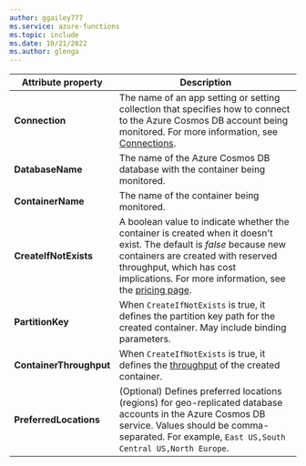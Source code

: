 ```yaml
---
author: ggailey777
ms.service: azure-functions
ms.topic: include
ms.date: 10/21/2022
ms.author: glenga
---
```

|Attribute property | Description|
|---------|----------------------|
|**Connection** | The name of an app setting or setting collection that specifies how to connect to the Azure Cosmos DB account being monitored. For more information, see [Connections](#connections).|
|**DatabaseName**  | The name of the Azure Cosmos DB database with the container being monitored. |
|**ContainerName** | The name of the container being monitored. |
|**CreateIfNotExists**  | A boolean value to indicate whether the container is created when it doesn't exist. The default is *false* because new containers are created with reserved throughput, which has cost implications. For more information, see the [pricing page](https://azure.microsoft.com/pricing/details/cosmos-db/).  |
|**PartitionKey**| When `CreateIfNotExists` is true, it defines the partition key path for the created container. May include binding parameters.|
|**ContainerThroughput** | When `CreateIfNotExists` is true, it defines the [throughput](../articles/cosmos-db/set-throughput.md) of the created container. |
|**PreferredLocations**| (Optional) Defines preferred locations (regions) for geo-replicated database accounts in the Azure Cosmos DB service. Values should be comma-separated. For example, `East US,South Central US,North Europe`. |
